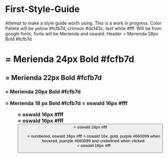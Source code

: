 # First-Style-Guide
Attempt to make a style guide worth using. This is a work in progress.
Color Pallete will be yellow #fcfb7d, crimson #dc143c, text white #fff.
<font families> Will be from google fonts, fonts will be Merienda and oswald.
Header = Merienda 28px Bold #fcfb7d
<h1> = Merienda 24px Bold #fcfb7d
<h2> = Merienda 22px Bold #fcfb7d
<h3> = Merienda 20px Bold #fcfb7d
<p> = Merienda 18 px Bold #fcfb7d
<body> = oswald 16px #fff
<menu> = oswald 16px #fff
<footer> = oswald 16px #fff
<button> = oswald 16px #fff
<ul> = numbered, oswald 16px #fff
<links> = oswald 16x, gold, purple #660099 when hovered, puerple #660099 and underlined when clicked.
<nav> = oswald 16px #fff
